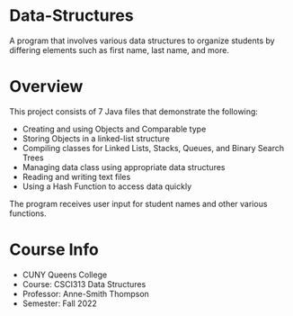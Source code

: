 # Data-Structures
A program that involves various data structures to organize students by differing elements such as first name, last name, and more.

# Overview
This project consists of 7 Java files that demonstrate the following:
- Creating and using Objects and Comparable type
- Storing Objects in a linked-list structure
- Compiling classes for Linked Lists, Stacks, Queues, and Binary Search Trees
- Managing data class using appropriate data structures
- Reading and writing text files
- Using a Hash Function to access data quickly

The program receives user input for student names and other various functions. 

# Course Info
- CUNY Queens College
- Course: CSCI313 Data Structures
- Professor: Anne-Smith Thompson
- Semester: Fall 2022

